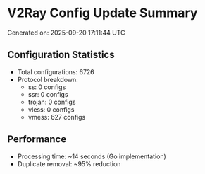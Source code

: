 # V2Ray Config Update Summary
Generated on: 2025-09-20 17:11:44 UTC

## Configuration Statistics
- Total configurations: 6726
- Protocol breakdown:
  - ss: 0 configs
  - ssr: 0 configs
  - trojan: 0 configs
  - vless: 0 configs
  - vmess: 627 configs

## Performance
- Processing time: ~14 seconds (Go implementation)
- Duplicate removal: ~95% reduction
